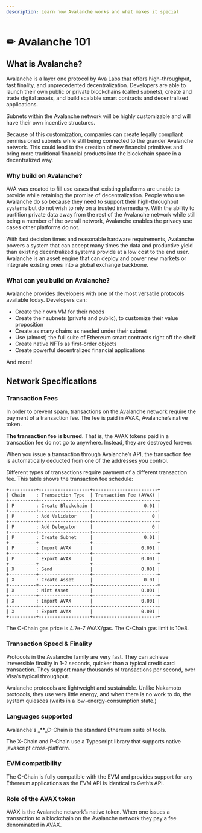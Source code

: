 ```yaml
---
description: Learn how Avalanche works and what makes it special
---
```


# ✏ Avalanche 101

## **What is Avalanche?**

Avalanche is a layer one protocol by Ava Labs that offers high-throughput, fast finality, and unprecedented decentralization. Developers are able to launch their own public or private blockchains \(called subnets\), create and trade digital assets, and build scalable smart contracts and decentralized applications.

Subnets within the Avalanche network will be highly customizable and will have their own incentive structures.

Because of this customization, companies can create legally compliant permissioned subnets while still being connected to the grander Avalanche network. This could lead to the creation of new financial primitives and bring more traditional financial products into the blockchain space in a decentralized way.

### **Why build on Avalanche?**

AVA was created to fill use cases that existing platforms are unable to provide while retaining the promise of decentralization. People who use Avalanche do so because they need to support their high-throughput systems but do not wish to rely on a trusted intermediary. With the ability to partition private data away from the rest of the Avalanche network while still being a member of the overall network, Avalanche enables the privacy use cases other platforms do not.

With fast decision times and reasonable hardware requirements, Avalanche powers a system that can accept many times the data and productive yield than existing decentralized systems provide at a low cost to the end user. Avalanche is an asset engine that can deploy and power new markets or integrate existing ones into a global exchange backbone.

### **What can you build on Avalanche?**

Avalanche provides developers with one of the most versatile protocols available today. Developers can:

* Create their own VM for their needs
* Create their subnets \(private and public\), to customize their value proposition 
* Create as many chains as needed under their subnet
* Use \(almost\) the full suite of Ethereum smart contracts right off the shelf 
* Create native NFTs as first-order objects
* Create powerful decentralized financial applications

And more!

## **Network Specifications**

### **Transaction Fees**

In order to prevent spam, transactions on the Avalanche network require the payment of a transaction fee. The fee is paid in AVAX, Avalanche’s native token.

**The transaction fee is burned.** That is, the AVAX tokens paid in a transaction fee do not go to anywhere. Instead, they are destroyed forever.

When you issue a transaction through Avalanche’s API, the transaction fee is automatically deducted from one of the addresses you control.

Different types of transactions require payment of a different transaction fee. This table shows the transaction fee schedule:

```text
+----------+-------------------+------------------------+
| Chain    : Transaction Type  | Transaction Fee (AVAX) |
+----------+-------------------+------------------------+
| P        : Create Blockchain |                   0.01 |
+----------+-------------------+------------------------+
| P        : Add Validator     |                      0 |
+----------+-------------------+------------------------+
| P        : Add Delegator     |                      0 |
+----------+-------------------+------------------------+
| P        : Create Subnet     |                   0.01 |
+----------+-------------------+------------------------+
| P        : Import AVAX       |                  0.001 |
+----------+-------------------+------------------------+
| P        : Export AVAX       |                  0.001 |
+----------+-------------------+------------------------+
| X        : Send              |                  0.001 |
+----------+-------------------+------------------------+
| X        : Create Asset      |                   0.01 |
+----------+-------------------+------------------------+
| X        : Mint Asset        |                  0.001 |
+----------+-------------------+------------------------+
| X        : Import AVAX       |                  0.001 |
+----------+-------------------+------------------------+
| X        : Export AVAX       |                  0.001 |
+----------+-------------------+------------------------+
```

The C-Chain gas price is 4.7e-7 AVAX/gas. The C-Chain gas limit is 10e8.

### **Transaction Speed & Finality**

Protocols in the Avalanche family are very fast. They can achieve irreversible finality in 1-2 seconds, quicker than a typical credit card transaction. They support many thousands of transactions per second, over Visa’s typical throughput.

Avalanche protocols are lightweight and sustainable. Unlike Nakamoto protocols, they use very little energy, and when there is no work to do, the system quiesces \(waits in a low-energy-consumption state.\)

### **Languages supported**

Avalanche's _\*\*_C-Chain is the standard Ethereum suite of tools.

The X-Chain and P-Chain use a Typescript library that supports native javascript cross-platform.

### **EVM compatibility**

The C-Chain is fully compatible with the EVM and provides support for any Ethereum applications as the EVM API is identical to Geth’s API.

### **Role of the AVAX token**

AVAX is the Avalanche network’s native token. When one issues a transaction to a blockchain on the Avalanche network they pay a fee denominated in AVAX.

